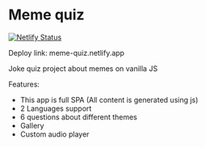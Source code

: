 # Meme quiz

[![Netlify Status](https://api.netlify.com/api/v1/badges/46aba321-a1b6-4a8c-8396-18addf6e0dff/deploy-status)](https://app.netlify.com/sites/meme-quiz/deploys)

Deploy link: meme-quiz.netlify.app

Joke quiz project about memes on vanilla JS

Features:

- This app is full SPA (All content is generated using js)
- 2 Languages support
- 6 questions about different themes
- Gallery
- Custom audio player
